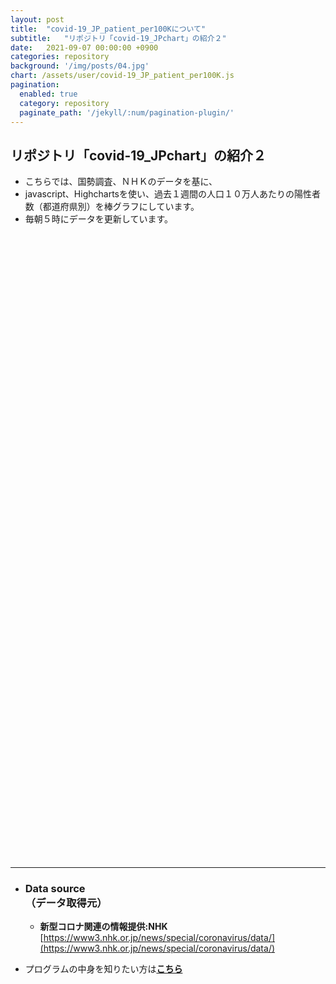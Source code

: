 ```yaml
---
layout: post
title:  "covid-19_JP_patient_per100Kについて"
subtitle:   "リポジトリ「covid-19_JPchart」の紹介２"
date:   2021-09-07 00:00:00 +0900
categories: repository
background: '/img/posts/04.jpg'
chart: /assets/user/covid-19_JP_patient_per100K.js
pagination: 
  enabled: true
  category: repository
  paginate_path: '/jekyll/:num/pagination-plugin/'
---
```


## リポジトリ「covid-19_JPchart」の紹介２
- こちらでは、国勢調査、ＮＨＫのデータを基に、
- javascript、Highchartsを使い、過去１週間の人口１０万人あたりの陽性者数（都道府県別）を棒グラフにしています。
- 毎朝５時にデータを更新しています。

<div id="container" style="width:100%; height:1000px;"></div>

---
- ### Data source<br>（データ取得元）
  - **新型コロナ関連の情報提供:NHK**
  [https://www3.nhk.or.jp/news/special/coronavirus/data/](https://www3.nhk.or.jp/news/special/coronavirus/data/)

- プログラムの中身を知りたい方は[**こちら**](https://github.com/u-10bei/covid-19_JPchart)
